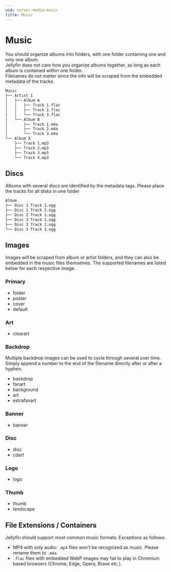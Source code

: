 ```yaml
---
uid: server-media-music
title: Music
---
```


# Music

You should organize albums into folders, with one folder containing one and only one album. <br/>
Jellyfin does not care how you organize albums together, as long as each album is contained within one folder. <br/>
Filenames do not matter since the info will be scraped from the embedded metadata of the tracks.

```txt
Music
├── Artist 1
│   ├── Album A
│   │   ├── Track 1.flac
│   │   ├── Track 2.flac
│   │   └── Track 3.flac
│   └── Album B
│       ├── Track 1.m4a
│       ├── Track 2.m4a
│       └── Track 3.m4a
└── Album X
    ├── Track 1.mp3
    ├── Track 2.mp3
    ├── Track 3.mp3
    └── Track 4.mp3
```

## Discs

Albums with several discs are identified by the metadata tags. Please place the tracks for all disks in one folder

```txt
Album
├── Disc 1 Track 1.ogg
├── Disc 1 Track 2.ogg
├── Disc 2 Track 1.ogg
├── Disc 3 Track 1.ogg
├── Disc 3 Track 2.ogg
└── Disc 3 Track 3.ogg
```

## Images

Images will be scraped from album or artist folders, and they can also be embedded in the music files themselves. The supported filenames are listed below for each respective image.

### Primary

- folder
- poster
- cover
- default

### Art

- clearart

### Backdrop

Multiple backdrop images can be used to cycle through several over time. Simply append a number to the end of the filename directly after or after a hyphen.

- backdrop
- fanart
- background
- art
- extrafanart

### Banner

- banner

### Disc

- disc
- cdart

### Logo

- logo

### Thumb

- thumb
- landscape

## File Extensions / Containers

Jellyfin should support most common music formats. Exceptions as follows:

- MP4 with only audio: `.mp4` files won't be recognized as music. Please rename them to `.m4a`.
- `.flac` files with embedded WebP images may fail to play in Chromium based browsers (Chrome, Edge, Opera, Brave etc.).
